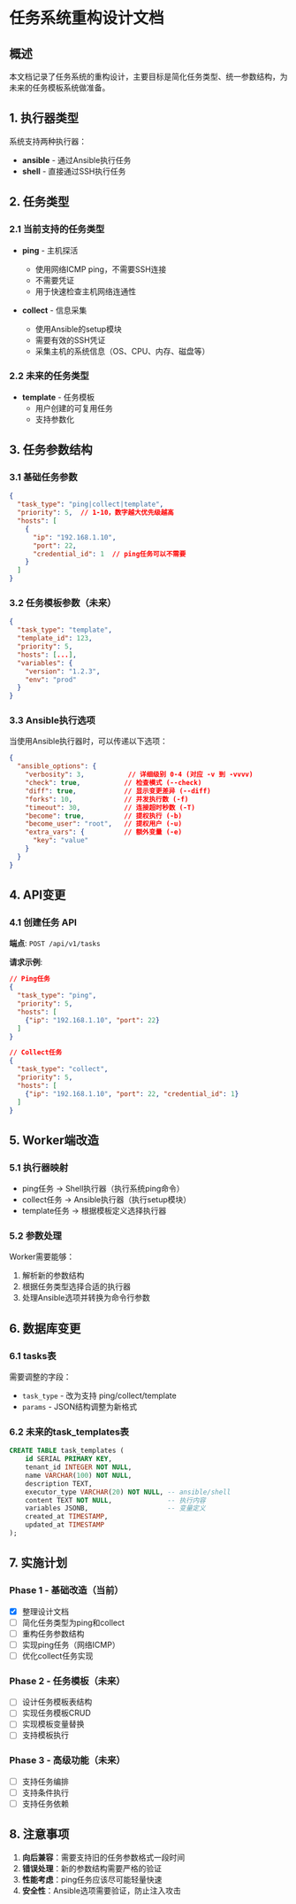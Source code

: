 # 任务系统重构设计文档

## 概述

本文档记录了任务系统的重构设计，主要目标是简化任务类型、统一参数结构，为未来的任务模板系统做准备。

## 1. 执行器类型

系统支持两种执行器：

- **ansible** - 通过Ansible执行任务
- **shell** - 直接通过SSH执行任务

## 2. 任务类型

### 2.1 当前支持的任务类型

- **ping** - 主机探活
  - 使用网络ICMP ping，不需要SSH连接
  - 不需要凭证
  - 用于快速检查主机网络连通性

- **collect** - 信息采集
  - 使用Ansible的setup模块
  - 需要有效的SSH凭证
  - 采集主机的系统信息（OS、CPU、内存、磁盘等）

### 2.2 未来的任务类型

- **template** - 任务模板
  - 用户创建的可复用任务
  - 支持参数化

## 3. 任务参数结构

### 3.1 基础任务参数

```json
{
  "task_type": "ping|collect|template",
  "priority": 5,  // 1-10，数字越大优先级越高
  "hosts": [
    {
      "ip": "192.168.1.10",
      "port": 22,
      "credential_id": 1  // ping任务可以不需要
    }
  ]
}
```

### 3.2 任务模板参数（未来）

```json
{
  "task_type": "template",
  "template_id": 123,
  "priority": 5,
  "hosts": [...],
  "variables": {
    "version": "1.2.3",
    "env": "prod"
  }
}
```

### 3.3 Ansible执行选项

当使用Ansible执行器时，可以传递以下选项：

```json
{
  "ansible_options": {
    "verbosity": 3,           // 详细级别 0-4 (对应 -v 到 -vvvv)
    "check": true,           // 检查模式 (--check)
    "diff": true,            // 显示变更差异 (--diff)
    "forks": 10,             // 并发执行数 (-f)
    "timeout": 30,           // 连接超时秒数 (-T)
    "become": true,          // 提权执行 (-b)
    "become_user": "root",   // 提权用户 (-u)
    "extra_vars": {          // 额外变量 (-e)
      "key": "value"
    }
  }
}
```

## 4. API变更

### 4.1 创建任务 API

**端点**: `POST /api/v1/tasks`

**请求示例**:

```json
// Ping任务
{
  "task_type": "ping",
  "priority": 5,
  "hosts": [
    {"ip": "192.168.1.10", "port": 22}
  ]
}

// Collect任务
{
  "task_type": "collect", 
  "priority": 5,
  "hosts": [
    {"ip": "192.168.1.10", "port": 22, "credential_id": 1}
  ]
}
```

## 5. Worker端改造

### 5.1 执行器映射

- ping任务 → Shell执行器（执行系统ping命令）
- collect任务 → Ansible执行器（执行setup模块）
- template任务 → 根据模板定义选择执行器

### 5.2 参数处理

Worker需要能够：
1. 解析新的参数结构
2. 根据任务类型选择合适的执行器
3. 处理Ansible选项并转换为命令行参数

## 6. 数据库变更

### 6.1 tasks表

需要调整的字段：
- `task_type` - 改为支持 ping/collect/template
- `params` - JSON结构调整为新格式

### 6.2 未来的task_templates表

```sql
CREATE TABLE task_templates (
    id SERIAL PRIMARY KEY,
    tenant_id INTEGER NOT NULL,
    name VARCHAR(100) NOT NULL,
    description TEXT,
    executor_type VARCHAR(20) NOT NULL, -- ansible/shell
    content TEXT NOT NULL,              -- 执行内容
    variables JSONB,                    -- 变量定义
    created_at TIMESTAMP,
    updated_at TIMESTAMP
);
```

## 7. 实施计划

### Phase 1 - 基础改造（当前）
- [x] 整理设计文档
- [ ] 简化任务类型为ping和collect
- [ ] 重构任务参数结构
- [ ] 实现ping任务（网络ICMP）
- [ ] 优化collect任务实现

### Phase 2 - 任务模板（未来）
- [ ] 设计任务模板表结构
- [ ] 实现任务模板CRUD
- [ ] 实现模板变量替换
- [ ] 支持模板执行

### Phase 3 - 高级功能（未来）
- [ ] 支持任务编排
- [ ] 支持条件执行
- [ ] 支持任务依赖

## 8. 注意事项

1. **向后兼容**：需要支持旧的任务参数格式一段时间
2. **错误处理**：新的参数结构需要严格的验证
3. **性能考虑**：ping任务应该尽可能轻量快速
4. **安全性**：Ansible选项需要验证，防止注入攻击
